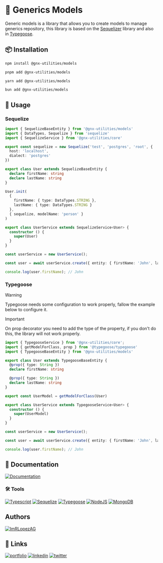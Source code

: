 # 📝 Generics Models

Generic models is a library that allows you to create models to manage generics repository, this library is based on the [Sequelizer](https://sequelize.org/) library and also in [Typegoose](https://typegoose.github.io/typegoose/).

## 📦 Installation



```bash
npm install @gnx-utilities/models
```
```bash
pnpm add @gnx-utilities/models
```
```bash
yarn add @gnx-utilities/models
```
```bash
bun add @gnx-utilities/models
```

## 📖 Usage

### Sequelize

```typescript
import { SequelizeBaseEntity } from '@gnx-utilities/models'
import { DataTypes, Sequelize } from 'sequelize'
import { SequelizeService } from '@gnx-utilities/core'

export const sequelize = new Sequelize('test', 'postgres', 'root', {
  host: 'localhost',
  dialect: 'postgres'
})

export class User extends SequelizeBaseEntity {
  declare firstName: string
  declare lastName: string
}

User.init(
  {
    firstName: { type: DataTypes.STRING },
    lastName: { type: DataTypes.STRING }
  },
  { sequelize, modelName: 'person' } 
)

export class UserService extends SequelizeService<User> {
  constructor () {
    super(User)
  }
}

const userService = new UserService();

const user = await userService.create({ entity: { firstName: 'John', lastName: 'Doe' } });

console.log(user.firstName); // John
```

### Typegoose

>[!Warning]
>Typegoose needs some configuration to work properly, fallow the example below to configure it.

>[!Important]
>On prop decorator you need to add the type of the property, if you don't do this, the library will not work properly.

```typescript
import { TypegooseService } from '@gnx-utilities/core';
import { getModelForClass, prop } from '@typegoose/typegoose'
import { TypegooseBaseEntity } from '@gnx-utilities/models'

export class User extends TypegooseBaseEntity {
  @prop({ type: String })
  declare firstName: string

  @prop({ type: String })
  declare lastName: string
}

export const UserModel = getModelForClass(User)

export class UserService extends TypegooseService<User> {
  constructor () {
    super(UserModel)
  }
}

const userService = new UserService();

const user = await userService.create({ entity: { firstName: 'John', lastName: 'Doe' } });

console.log(user.firstName); // John
```

## 📝 Documentation

[![Documentation](https://img.shields.io/badge/Documentation-000000?style=for-the-badge&logo=read-the-docs&logoColor=white)](https://gnx-udocs.vercel.app)


### 🛠️ Tools

[![Typescript](https://img.shields.io/badge/Typescript-3178C6?logo=typescript&logoColor=white)](https://www.typescriptlang.org/)
[![Sequelize](https://img.shields.io/badge/Sequelize-52B0E7?logo=sequelize&logoColor=white)](https://sequelize.org/)
[![Typegoose](https://img.shields.io/badge/Typegoose-3178C6?logo=typescript&logoColor=white)](https://typegoose.github.io/typegoose/)
[![NodeJS](https://img.shields.io/badge/NodeJS-339933?logo=node.js&logoColor=white)](https://nodejs.org/es/)
[![MongoDB](https://img.shields.io/badge/MongoDB-47A248?logo=mongodb&logoColor=white)](https://www.mongodb.com/)

## Authors

[![ImRLopezAG](https://img.shields.io/badge/ImRLopezAG-000000?style=for-the-badge&logo=github&logoColor=white)](https://github.com/ImRLopezAG)

## 🔗 Links

[![portfolio](https://img.shields.io/badge/my_portfolio-000?style=for-the-badge&logo=ko-fi&logoColor=white)](https://imrlopez.dev)
[![linkedin](https://img.shields.io/badge/linkedin-0A66C2?style=for-the-badge&logo=linkedin&logoColor=white)](https://www.linkedin.com/in/angel-gabriel-lopez/)
[![twitter](https://img.shields.io/badge/twitter-1DA1F2?style=for-the-badge&logo=twitter&logoColor=white)](https://twitter.com/imr_lopez)
